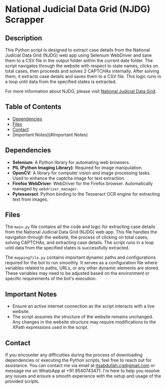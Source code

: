 # National Judicial Data Grid (NJDG) Scrapper

## Description

This Python script is designed to extract case details from the National Judicial Data Grid (NJDG) web app using Selenium WebDriver and save them to a CSV file in the output folder within the current date folder. The script navigates through the website with respect to state names, clicks on total cases, then proceeds and solves 2 CAPTCHAs internally. After solving them, it extracts case details and saves them to a CSV file. This logic runs in a loop until data from the specified states is extracted.

For more information about NJDG, please visit [National Judicial Data Grid](https://njdg.ecourts.gov.in/).


## Table of Contents

- [Dependencies](#dependencies)
- [Files](#files)
- [Contact](#contact)
- [Important Notes](#Important Notes)

## Dependencies

- **Selenium**: A Python library for automating web browsers.
- **PIL (Python Imaging Library)**: Required for image manipulation.
- **OpenCV**: A library for computer vision and image processing tasks. Used to enhance the captcha image for text extraction.
- **Firefox WebDriver**: WebDriver for the Firefox browser. Automatically managed by `webdriver_manager`.
- **Pytesseract**: Python binding to the Tesseract OCR engine for extracting text from images.


## Files

The `main.py` file contains all the code and logic for extracting case details from the National Judicial Data Grid (NJDG) web app. This file handles the navigation through the website, the process of clicking on total cases, solving CAPTCHAs, and extracting case details. The script runs in a loop until data from the specified states is successfully extracted.

The `mappingfile.py` contains important dynamic paths and configurations required for the bot to run smoothly. It serves as a configuration file where variables related to paths, URLs, or any other dynamic elements are stored. These variables may need to be adjusted based on the environment or specific requirements of the bot's execution.


## Important Notes

- Ensure an active internet connection as the script interacts with a live website.
- The script assumes the structure of the website remains unchanged. Any changes in the website structure may require modifications to the XPath expressions used in the script.


## Contact

If you encounter any difficulties during the process of downloading dependencies or executing the Python scripts, feel free to reach out for assistance. You can contact me via email at itsabdullah.cg@gmail.com or message me on WhatsApp at +91 9540743471. I'm here to help you resolve any issues and ensure a smooth experience with the setup and usage of the provided scripts.
